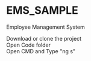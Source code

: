 # EMS_SAMPLE
Employee Management System <br>

Download or clone the project <br>
Open Code folder <br>
Open CMD and Type "ng s" <br>

